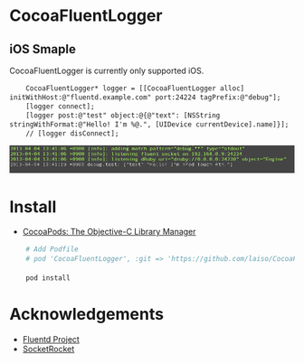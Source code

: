 CocoaFluentLogger
=====================

iOS Smaple
----------------

CocoaFluentLogger is currently only supported iOS.

```objc
    CocoaFluentLogger* logger = [[CocoaFluentLogger alloc] initWithHost:@"fluentd.example.com" port:24224 tagPrefix:@"debug"];
    [logger connect];
    [logger post:@"test" object:@{@"text": [NSString stringWithFormat:@"Hello! I'm %@.", [UIDevice currentDevice].name]}];
    // [logger disConnect];
```

![](Documents/images/screenshot.png)

Install
=============

- [CocoaPods: The Objective-C Library Manager](http://cocoapods.org/ "CocoaPods: The Objective-C Library Manager")

```bash
    # Add Podfile
    # pod 'CocoaFluentLogger', :git => 'https://github.com/laiso/CocoaFluentLogger.git'
    
    pod install
```

Acknowledgements
===================

- [Fluentd Project](https://github.com/fluent "Fluentd Project")
- [SocketRocket](https://github.com/square/SocketRocket "SocketRocket")
